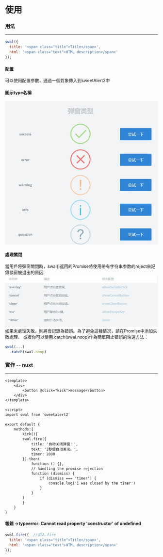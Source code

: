 # 使用

### 用法
***
```js
swal({
  title: '<span class="title">Title</span>',
  html: '<span class="text">HTML description</span>'
});
```
#### 配置
可以使用配置参數，通過一個對象傳入到sweetAlert2中

#### 圖示type名稱

![](../../.gitbook/assets/談窗.JPG)

#### 處理關閉
當用戶将彈窗關閉時，swal()返回的Promise將使用帶有字符串参数的reject來記錄談窗被退出的原因:
![](../../.gitbook/assets/處理關閉.JPG)
如果未處理失敗，則將會記錄為错誤。為了避免這種情况，請在Promise中添加失敗處理。
或者你可以使用.catch(swal.noop)作為簡單阻止错誤的快速方法：
```js
swal(...)
  .catch(swal.noop)
```
### 實作 -- nuxt
***
```
<template>
    <div>
        <button @click="kick">message</button>
    </div>
</template>

<script>
import swal from 'sweetalert2'

export default {
    methods:{
        kick(){
        swal.fire({
            title: '自动关闭弹窗！',
            text: '2秒后自动关闭。',
            timer: 2000
        }).then(
            function () {},
            // handling the promise rejection
            function (dismiss) {
                if (dismiss === 'timer') {
                    console.log('I was closed by the timer')
                }
            }
        )
        }
    }
}
```
#### 報錯 ->typeerror: Cannot read property 'constructor' of undefined
```js
swal.fire({  //加入.fire
  title: '<span class="title">Title</span>',
  html: '<span class="text">HTML description</span>'
});
```



